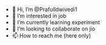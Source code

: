 - 👋 Hi, I’m @Prafulldwivedi1
- 👀 I’m interested in job
- 🌱 I’m currently learning experiment
- 💞️ I’m looking to collaborate on jio
- 📫 How to reach me (here only)

<!---
Prafulldwivedi1/Prafulldwivedi1 is a ✨ special ✨ repository because its `README.md` (this file) appears on your GitHub profile.
You can click the Preview link to take a look at your changes.
--->
